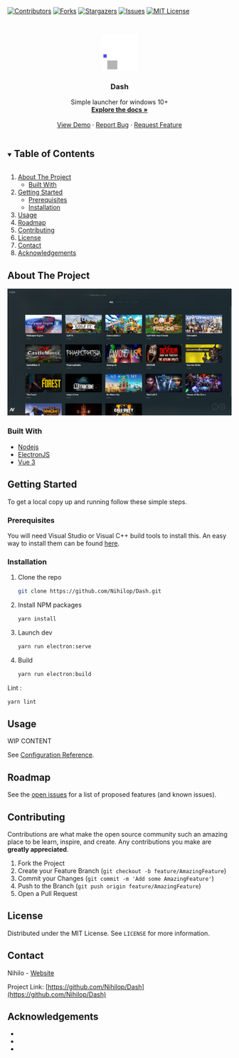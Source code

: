 <!--
*** Thanks for checking out the Best-README-Template. If you have a suggestion
*** that would make this better, please fork the repo and create a pull request
*** or simply open an issue with the tag "enhancement".
*** Thanks again! Now go create something AMAZING! :D
***
***
***
*** To avoid retyping too much info. Do a search and replace for the following:
*** github_username, repo_name, twitter_handle, email, project_title, project_description
-->



<!-- PROJECT SHIELDS -->
<!--
*** I'm using markdown "reference style" links for readability.
*** Reference links are enclosed in brackets [ ] instead of parentheses ( ).
*** See the bottom of this document for the declaration of the reference variables
*** for contributors-url, forks-url, etc. This is an optional, concise syntax you may use.
*** https://www.markdownguide.org/basic-syntax/#reference-style-links
-->
[![Contributors][contributors-shield]][contributors-url]
[![Forks][forks-shield]][forks-url]
[![Stargazers][stars-shield]][stars-url]
[![Issues][issues-shield]][issues-url]
[![MIT License][license-shield]][license-url]



<!-- PROJECT LOGO -->
<br />
<p align="center">
  <a href="https://github.com/Nihilop/Dash">
    <img src="docs/assets/img/logo.png" alt="Logo" width="80" height="80">
  </a>

  <h3 align="center">Dash</h3>

  <p align="center">
    Simple launcher for windows 10+
    <br />
    <a href="https://github.com/Nihilop/Dash"><strong>Explore the docs »</strong></a>
    <br />
    <br />
    <a href="https://github.com/Nihilop/Dash">View Demo</a>
    ·
    <a href="https://github.com/Nihilop/Dash/issues">Report Bug</a>
    ·
    <a href="https://github.com/Nihilop/Dash/issues">Request Feature</a>
  </p>
</p>



<!-- TABLE OF CONTENTS -->
<details open="open">
  <summary><h2 style="display: inline-block">Table of Contents</h2></summary>
  <ol>
    <li>
      <a href="#about-the-project">About The Project</a>
      <ul>
        <li><a href="#built-with">Built With</a></li>
      </ul>
    </li>
    <li>
      <a href="#getting-started">Getting Started</a>
      <ul>
        <li><a href="#prerequisites">Prerequisites</a></li>
        <li><a href="#installation">Installation</a></li>
      </ul>
    </li>
    <li><a href="#usage">Usage</a></li>
    <li><a href="#roadmap">Roadmap</a></li>
    <li><a href="#contributing">Contributing</a></li>
    <li><a href="#license">License</a></li>
    <li><a href="#contact">Contact</a></li>
    <li><a href="#acknowledgements">Acknowledgements</a></li>
  </ol>
</details>



<!-- ABOUT THE PROJECT -->
## About The Project

<img src="docs/assets/img/screenshot.png" alt="Logo">



### Built With

* [Nodejs]()
* [ElectronJS]()
* [Vue 3]()



<!-- GETTING STARTED -->
## Getting Started

To get a local copy up and running follow these simple steps.

### Prerequisites

You will need Visual Studio or Visual C++ build tools to install this. An easy way to install them can be found [here](https://www.npmjs.com/package/windows-build-tools).

### Installation

1. Clone the repo
   ```sh
   git clone https://github.com/Nihilop/Dash.git
   ```
2. Install NPM packages
   ```sh
   yarn install
   ```
3. Launch dev
    ```sh
    yarn run electron:serve
    ```
4. Build
    ```sh
    yarn run electron:build
    ```

Lint : 
```sh
yarn lint
```





<!-- USAGE EXAMPLES -->
## Usage

WIP CONTENT

See [Configuration Reference](https://cli.vuejs.org/config/).



<!-- ROADMAP -->
## Roadmap

See the [open issues](https://github.com/nihilop/Dash/issues) for a list of proposed features (and known issues).



<!-- CONTRIBUTING -->
## Contributing

Contributions are what make the open source community such an amazing place to be learn, inspire, and create. Any contributions you make are **greatly appreciated**.

1. Fork the Project
2. Create your Feature Branch (`git checkout -b feature/AmazingFeature`)
3. Commit your Changes (`git commit -m 'Add some AmazingFeature'`)
4. Push to the Branch (`git push origin feature/AmazingFeature`)
5. Open a Pull Request



<!-- LICENSE -->
## License

Distributed under the MIT License. See `LICENSE` for more information.



<!-- CONTACT -->
## Contact

Nihilo - [Website](https://nihilo.fr)

Project Link: [https://github.com/Nihilop/Dash](https://github.com/Nihilop/Dash)



<!-- ACKNOWLEDGEMENTS -->
## Acknowledgements

* []()
* []()
* []()





<!-- MARKDOWN LINKS & IMAGES -->
<!-- https://www.markdownguide.org/basic-syntax/#reference-style-links -->
[contributors-shield]: https://img.shields.io/github/contributors/Nihilop/Dash.svg?style=for-the-badge
[contributors-url]: https://github.com/Nihilop/Dash/graphs/contributors
[forks-shield]: https://img.shields.io/github/forks/Nihilop/Dash.svg?style=for-the-badge
[forks-url]: https://github.com/Nihilop/Dash/network/members
[stars-shield]: https://img.shields.io/github/stars/Nihilop/Dash.svg?style=for-the-badge
[stars-url]: https://github.com/Nihilop/Dash/stargazers
[issues-shield]: https://img.shields.io/github/issues/Nihilop/Dash.svg?style=for-the-badge
[issues-url]: https://github.com/Nihilop/Dash/issues
[license-shield]: https://img.shields.io/github/license/Nihilop/Dash.svg?style=for-the-badge
[license-url]: https://github.com/Nihilop/Dash/blob/master/LICENSE.txt



